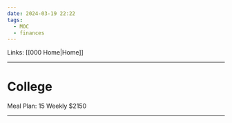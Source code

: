 ```yaml
---
date: 2024-03-19 22:22
tags:
  - MOC
  - finances
---
```

Links: [[000 Home|Home]]

---
# College
Meal Plan: 15 Weekly $2150


---
